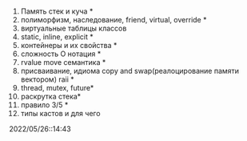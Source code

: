 # 
1) Память стек и куча *
2) полиморфизм, наследование, friend, virtual, override *
3) виртуальные таблицы классов
3) static, inline, explicit *
4) контейнеры и их свойства *
5) сложность  О нотация *
6) rvalue move семантика *
7) присваивание, идиома copy and swap(реалоцирование памяти вектором) raii *
8) thread, mutex, future*
9) раскрутка стека*
10) правило 3/5 *
11) типы кастов и для чего

2022/05/26::14:43
